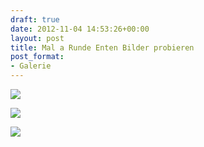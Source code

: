 ```yaml
---
draft: true
date: 2012-11-04 14:53:26+00:00
layout: post
title: Mal a Runde Enten Bilder probieren
post_format:
- Galerie
---
```


[![](http://clemi.ag3r.at/wp-content/uploads/2012/11/wpid-Photo-04.11.2012-1622.jpg)](http://clemi.ag3r.at/wp-content/uploads/2012/11/wpid-Photo-04.11.2012-1622.jpg)





[![](http://clemi.ag3r.at/wp-content/uploads/2012/11/wpid-Photo-04.11.2012-16221.jpg)](http://clemi.ag3r.at/wp-content/uploads/2012/11/wpid-Photo-04.11.2012-16221.jpg)





[![](http://clemi.ag3r.at/wp-content/uploads/2012/11/wpid-Photo-04.11.2012-1620.jpg)](http://clemi.ag3r.at/wp-content/uploads/2012/11/wpid-Photo-04.11.2012-1620.jpg)




